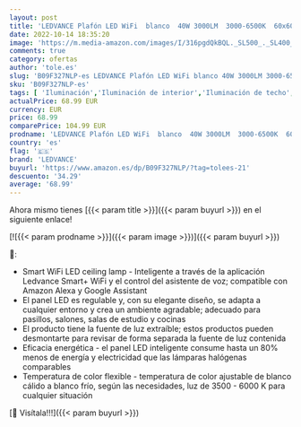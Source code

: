 ```yaml
---
layout: post
title: 'LEDVANCE Plafón LED WiFi  blanco  40W 3000LM  3000-6500K  60x60 cm  aplique regulable  tecnología RGB  Smart+ Planon  controlable mediante app o asistentes de voz como Alexa o Google'
date: 2022-10-14 18:35:20
image: 'https://m.media-amazon.com/images/I/316pgdQkBQL._SL500_._SL400_.jpg'
comments: true
category: ofertas
author: 'tole.es'
slug: 'B09F327NLP-es LEDVANCE Plafón LED WiFi blanco 40W 3000LM 3000-6500K...'
sku: 'B09F327NLP-es'
tags: [ 'Iluminación','Iluminación de interior','Iluminación de techo','Iluminación de techo de interior','alexa','ledvance','🇪🇸', ]
actualPrice: 68.99 EUR
currency: EUR
price: 68.99
comparePrice: 104.99 EUR
prodname: 'LEDVANCE Plafón LED WiFi  blanco  40W 3000LM  3000-6500K  60x60 cm  aplique regulable  tecnología RGB  Smart+ Planon  controlable mediante app o asistentes de voz como Alexa o Google'
country: 'es'
flag: '🇪🇸'
brand: 'LEDVANCE'
buyurl: 'https://www.amazon.es/dp/B09F327NLP/?tag=tolees-21'
descuento: '34.29'
average: '68.99'
---
```


Ahora mismo tienes [{{< param title >}}]({{< param buyurl >}}) en el siguiente enlace!

[![{{< param prodname >}}]({{< param image >}})]({{< param buyurl >}})

🔎:

- Smart WiFi LED ceiling lamp - Inteligente a través de la aplicación Ledvance Smart+ WiFi y el control del asistente de voz; compatible con Amazon Alexa y Google Assistant
- El panel LED es regulable y, con su elegante diseño, se adapta a cualquier entorno y crea un ambiente agradable; adecuado para pasillos, salones, salas de estudio y cocinas
- El producto tiene la fuente de luz extraíble; estos productos pueden desmontarte para revisar de forma separada la fuente de luz contenida
- Eficacia energética - el panel LED inteligente consume hasta un 80% menos de energía y electricidad que las lámparas halógenas comparables
- Temperatura de color flexible - temperatura de color ajustable de blanco cálido a blanco frío, según las necesidades, luz de 3500 - 6000 K para cualquier situación

[🛒 Visítala!!!]({{< param buyurl >}})
